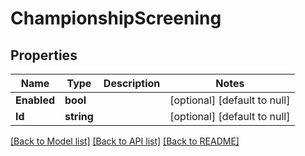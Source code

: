 # ChampionshipScreening

## Properties
Name | Type | Description | Notes
------------ | ------------- | ------------- | -------------
**Enabled** | **bool** |  | [optional] [default to null]
**Id** | **string** |  | [optional] [default to null]

[[Back to Model list]](../README.md#documentation-for-models) [[Back to API list]](../README.md#documentation-for-api-endpoints) [[Back to README]](../README.md)

